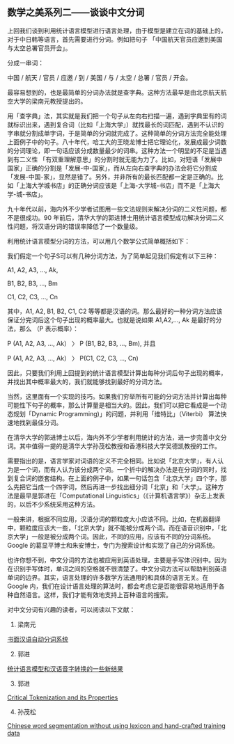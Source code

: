 ## 数学之美系列二——谈谈中文分词

上回我们谈到利用统计语言模型进行语言处理，由于模型是建立在词的基础上的，对于中日韩等语言，首先需要进行分词。例如把句子 「中国航天官员应邀到美国与太空总署官员开会」。

分成一串词：

中国 / 航天 / 官员 / 应邀 / 到 / 美国 / 与 / 太空 / 总署 / 官员 / 开会。

最容易想到的，也是最简单的分词办法就是查字典。这种方法最早是由北京航天航空大学的梁南元教授提出的。

用「查字典」法，其实就是我们把一个句子从左向右扫描一遍，遇到字典里有的词就标识出来，遇到复合词（比如「上海大学」）就找最长的词匹配，遇到不认识的字串就分割成单字词，于是简单的分词就完成了。这种简单的分词方法完全能处理上面例子中的句子。八十年代，哈工大的王晓龙博士把它理论化，发展成最少词数的分词理论，即一句话应该分成数量最少的词串。这种方法一个明显的不足是当遇到有二义性 「有双重理解意思」的分割时就无能为力了。比如，对短语「发展中国家」正确的分割是「发展-中-国家」，而从左向右查字典的办法会将它分割成「发展-中国-家」，显然是错了。另外，并非所有的最长匹配都一定是正确的。比如「上海大学城书店」的正确分词应该是「上海-大学城-书店」而不是「上海大学-城-书店」。

九十年代以前，海内外不少学者试图用一些文法规则来解决分词的二义性问题，都不是很成功。90 年前后，清华大学的郭进博士用统计语言模型成功解决分词二义性问题，将汉语分词的错误率降低了一个数量级。

利用统计语言模型分词的方法，可以用几个数学公式简单概括如下：

我们假定一个句子S可以有几种分词方法，为了简单起见我们假定有以下三种：

A1, A2, A3, ..., Ak,

B1, B2, B3, ..., Bm

C1, C2, C3, ..., Cn

其中，A1, A2, B1, B2, C1, C2 等等都是汉语的词。那么最好的一种分词方法应该保证分完词后这个句子出现的概率最大。也就是说如果 A1,A2,..., Ak 是最好的分法，那么 （P 表示概率）：

P (A1, A2, A3, ..., Ak） 〉 P (B1, B2, B3, ..., Bm), 并且

P (A1, A2, A3, ..., Ak） 〉 P(C1, C2, C3, ..., Cn)

因此，只要我们利用上回提到的统计语言模型计算出每种分词后句子出现的概率，并找出其中概率最大的，我们就能够找到最好的分词方法。

当然，这里面有一个实现的技巧。如果我们穷举所有可能的分词方法并计算出每种可能性下句子的概率，那么计算量是相当大的。因此，我们可以把它看成是一个动态规划「Dynamic Programming)」的问题，并利用「维特比」（Viterbi） 算法快速地找到最佳分词。

在清华大学的郭进博士以后，海内外不少学者利用统计的方法，进一步完善中文分词。其中值得一提的是清华大学孙茂松教授和香港科技大学吴德凯教授的工作。

需要指出的是，语言学家对词语的定义不完全相同。比如说「北京大学」，有人认为是一个词，而有人认为该分成两个词。一个折中的解决办法是在分词的同时，找到复合词的嵌套结构。在上面的例子中，如果一句话包含「北京大学」四个字，那么先把它当成一个四字词，然后再进一步找出细分词「北京」和「大学」。这种方法是最早是郭进在「Computational Linguistics」（《计算机语言学》）杂志上发表的，以后不少系统采用这种方法。

一般来讲，根据不同应用，汉语分词的颗粒度大小应该不同。比如，在机器翻译中，颗粒度应该大一些，「北京大学」就不能被分成两个词。而在语音识别中，「北京大学」一般是被分成两个词。因此，不同的应用，应该有不同的分词系统。Google 的葛显平博士和朱安博士，专门为搜索设计和实现了自己的分词系统。

也许你想不到，中文分词的方法也被应用到英语处理，主要是手写体识别中。因为在识别手写体时，单词之间的空格就不很清楚了。中文分词方法可以帮助判别英语单词的边界。其实，语言处理的许多数学方法通用的和具体的语言无关。在 Google 内，我们在设计语言处理的算法时，都会考虑它是否能很容易地适用于各种自然语言。这样，我们才能有效地支持上百种语言的搜索。

对中文分词有兴趣的读者，可以阅读以下文献：

1. 梁南元

[书面汉语自动分词系统](http://www.touchwrite.com/demo/LiangNanyuan-JCIP-1987.pdf)

2. 郭进

[统计语言模型和汉语音字转换的一些新结果](http://www.touchwrite.com/demo/GuoJin-JCIP-1993.pdf)

3. 郭进

[Critical Tokenization and its Properties](http://acl.ldc.upenn.edu/J/J97/J97-4004.pdf)

4. 孙茂松

[Chinese word segmentation without using lexicon and hand-crafted training data](http://portal.acm.org/citation.cfm?coll=GUIDE&dl=GUIDE&id=980775)




